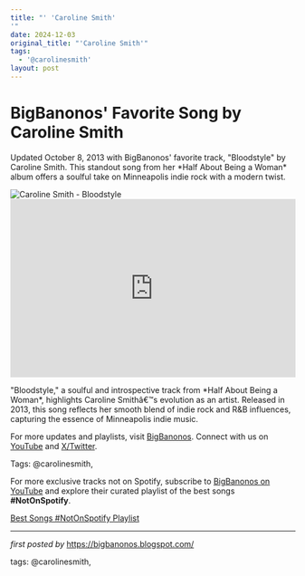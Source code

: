 ```yaml
---
title: "' 'Caroline Smith'
'"
date: 2024-12-03
original_title: "'Caroline Smith'"
tags:
  - '@carolinesmith'
layout: post
---
```

<!-- Post Title -->
<h1 >BigBanonos' Favorite Song by Caroline Smith</h1> <!-- Introductory Text -->
<p >Updated October 8, 2013 with BigBanonos' favorite track, "Bloodstyle" by Caroline Smith. This standout song from her *Half About Being a Woman* album offers a soulful take on Minneapolis indie rock with a modern twist.</p> <!-- Featured Image -->
<div > <img src="https://i.ytimg.com/vi/cOXsIlvOGFI/maxresdefault.jpg" alt="Caroline Smith - Bloodstyle" />
</div> <!-- YouTube Video Embed -->
<div > <iframe width="100%" height="315" src="https://www.youtube.com/embed/HdJgaG0JpsY" title="Caroline Smith - Magazine" frameborder="0" allow="accelerometer; autoplay; clipboard-write; encrypted-media; gyroscope; picture-in-picture; web-share" referrerpolicy="strict-origin-when-cross-origin" allowfullscreen></iframe>
</div> <!-- Song Information -->
<div > <p>"Bloodstyle," a soulful and introspective track from *Half About Being a Woman*, highlights Caroline Smithâ€™s evolution as an artist. Released in 2013, this song reflects her smooth blend of indie rock and R&B influences, capturing the essence of Minneapolis indie music.</p>
</div> <!-- Footer Links -->
<div > <p>For more updates and playlists, visit <a href="https://bigbanonos.blogspot.com/" target="_blank">BigBanonos</a>. Connect with us on <a href="https://www.youtube.com/@BigBanonos" target="_blank">YouTube</a> and <a href="https://x.com/bigbanonos" target="_blank">X/Twitter</a>.</p>
</div> <!-- Tags -->
<p >Tags: @carolinesmith,</p>


<!--Subscribe and Playlist Links-->
<div>
    <p>For more exclusive tracks not on Spotify, subscribe to <a href="https://www.youtube.com/@BigBanonos" target="_blank">BigBanonos on YouTube</a> and explore their curated playlist of the best songs <strong>#NotOnSpotify</strong>.</p>
    <p><a href="https://www.youtube.com/playlist?list=PLtuNtuTatqI0kFahUCbtbfenC_ET5O_tr" target="_blank">Best Songs #NotOnSpotify Playlist<br /></a></p></div>

<hr />

<p><em>first posted by</em> <a href="https://bigbanonos.blogspot.com/" rel="noopener" target="_new">https://bigbanonos.blogspot.com/</a></p>

<p>tags: @carolinesmith,</p>
